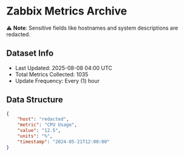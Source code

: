 # Zabbix Metrics Archive

⚠️ **Note**: Sensitive fields like hostnames and system descriptions are redacted.

## Dataset Info
- Last Updated: 2025-08-08 04:00 UTC
- Total Metrics Collected: 1035
- Update Frequency: Every (1) hour

## Data Structure
```json
{
    "host": "redacted",
    "metric": "CPU Usage",
    "value": "12.5",
    "units": "%",
    "timestamp": "2024-05-21T12:00:00"
}
```
